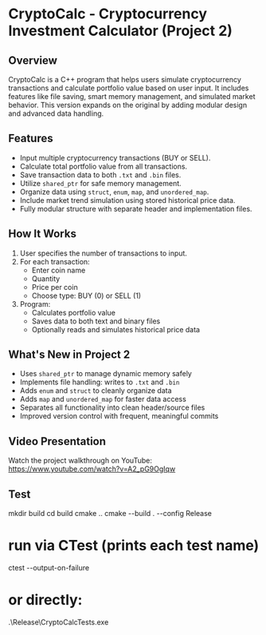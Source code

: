 # CryptoCalc - Cryptocurrency Investment Calculator (Project 2)

## Overview
CryptoCalc is a C++ program that helps users simulate cryptocurrency transactions and calculate portfolio value based on user input. It includes features like file saving, smart memory management, and simulated market behavior. This version expands on the original by adding modular design and advanced data handling.

## Features

- Input multiple cryptocurrency transactions (BUY or SELL).
- Calculate total portfolio value from all transactions.
- Save transaction data to both `.txt` and `.bin` files.
- Utilize `shared_ptr` for safe memory management.
- Organize data using `struct`, `enum`, `map`, and `unordered_map`.
- Include market trend simulation using stored historical price data.
- Fully modular structure with separate header and implementation files.

## How It Works

1. User specifies the number of transactions to input.
2. For each transaction:
   - Enter coin name
   - Quantity
   - Price per coin
   - Choose type: BUY (0) or SELL (1)
3. Program:
   - Calculates portfolio value
   - Saves data to both text and binary files
   - Optionally reads and simulates historical price data

## What's New in Project 2

- Uses `shared_ptr` to manage dynamic memory safely
- Implements file handling: writes to `.txt` and `.bin`
- Adds `enum` and `struct` to cleanly organize data
- Adds `map` and `unordered_map` for faster data access
- Separates all functionality into clean header/source files
- Improved version control with frequent, meaningful commits

## Video Presentation 
Watch the project walkthrough on YouTube: https://www.youtube.com/watch?v=A2_pG9OgIqw

## Test
mkdir build
cd build
cmake ..
cmake --build . --config Release

# run via CTest (prints each test name)
ctest --output-on-failure

# or directly:
.\Release\CryptoCalcTests.exe
